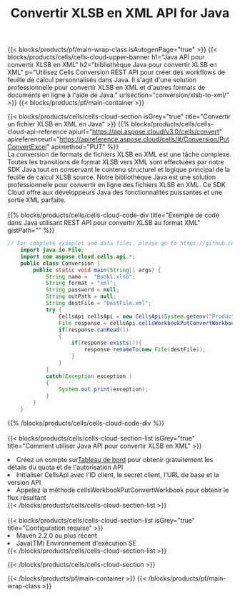 ﻿---
title:  Convertir XLSB en XML API for Java
description:  API Cloud et SDK pour Microsoft Excel et OpenOffice Calc. Convertir une feuille de calcul en un autre format de fichier.
url: /fr/java/conversion/xlsb-to-xml/
---
{{< blocks/products/pf/main-wrap-class isAutogenPage="true" >}}
{{< blocks/products/cells/cells-cloud-upper-banner h1="Java API pour convertir XLSB en XML" h2="bibliothèque Java pour convertir XLSB en XML" p="Utilisez Cells Conversion REST API pour créer des workflows de feuille de calcul personnalisés dans Java. Il s\'agit d\'une solution professionnelle pour convertir XLSB en XML et d\'autres formats de documents en ligne à l\'aide de Java." urlsection="conversion/xlsb-to-xml/" >}}
{{< blocks/products/pf/main-container >}}

{{< blocks/products/cells/cells-cloud-section isGrey="true" title="Convertir un fichier XLSB en XML en Java" >}}
{{% blocks/products/cells/cells-cloud-api-reference apiurl="https://api.aspose.cloud/v3.0/cells/convert" apireferenceurl="https://apireference.aspose.cloud/cells/#/Conversion/PutConvertExcel" apimethod="PUT" %}}
<br/>
La conversion de formats de fichiers XLSB en XML est une tâche complexe. Toutes les transitions de format XLSB vers XML sont effectuées par notre SDK Java tout en conservant le contenu structurel et logique principal de la feuille de calcul XLSB source. Notre bibliothèque Java est une solution professionnelle pour convertir en ligne des fichiers XLSB en XML. Ce SDK Cloud offre aux développeurs Java des fonctionnalités puissantes et une sortie XML parfaite.
<br/>
<br/>
{{% blocks/products/cells/cells-cloud-code-div title="Exemple de code dans Java utilisant REST API pour convertir XLSB au format XML" gistPath="" %}}
 
```java
// For complete examples and data files, please go to https://github.com/aspose-cells-cloud/aspose-cells-cloud-java/
    import java.io.File;
    import com.aspose.cloud.cells.api.*;
    public class Conversion {
        public static void main(String[] args) {
            String name =  "Book1.xlsb";
            String format = "xml";
            String password = null;
            String outPath = null;
            String destFile = "DestFile.xml";
            try {
                CellsApi cellsApi = new CellsApi(System.getenv("ProductClientId"), System.getenv("ProductClientSecret"));
                File response = cellsApi.cellsWorkbookPutConvertWorkbook(new File(name), format, password, outPath, null,null);            
                if(response.canRead())
                {
                    if(response.exists()){
                        response.renameTo(new File(destFile));
                    }                
                }
            }
            catch(Exception exception )
            {
                System.out.print(exception);
            }
        }
    }
```
 
{{% /blocks/products/cells/cells-cloud-code-div %}}
<br/>
<br/>
{{< blocks/products/cells/cells-cloud-section-list isGrey="true" title="Comment utiliser Java API pour convertir XLSB en XML" >}}
<li> Créez un compte sur<a href="https://dashboard.aspose.cloud/">Tableau de bord</a> pour obtenir gratuitement les détails du quota et de l'autorisation API</li>
<li>Initialiser CellsApi avec l'ID client, le secret client, l'URL de base et la version API</li>
<li>Appelez la méthode cellsWorkbookPutConvertWorkbook pour obtenir le flux résultant</li>
{{< /blocks/products/cells/cells-cloud-section-list >}}
<br/>
<br/>
{{< blocks/products/cells/cells-cloud-section-list isGrey="true" title="Configuration requise" >}}
<li>Maven 2.2.0 ou plus récent</li>
<li>Java(TM) Environnement d'exécution SE</li>
{{< /blocks/products/cells/cells-cloud-section-list >}}

{{< /blocks/products/cells/cells-cloud-section >}}

{{< /blocks/products/pf/main-container >}}
{{< /blocks/products/pf/main-wrap-class >}}
